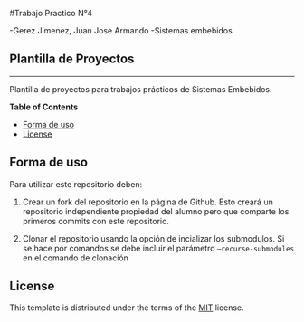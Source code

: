 #Trabajo Practico N°4

-Gerez Jimenez, Juan Jose Armando
-Sistemas embebidos


## Plantilla de Proyectos

-----

Plantilla de proyectos para trabajos prácticos de Sistemas Embebidos.

**Table of Contents**

- [Forma de uso](#forma-de-uso)
- [License](#license)

## Forma de uso

Para utilizar este repositorio deben:

1. Crear un fork del repositorio en la página de Github. Esto creará un repositorio independiente propiedad del alumno pero que comparte los primeros commits con este repositorio.

2. Clonar el repositorio usando la opción de incializar los submodulos. Si se hace por comandos se debe incluir el parámetro `–recurse-submodules` en el comando de clonación

## License

This template is distributed under the terms of the [MIT](https://spdx.org/licenses/MIT.html) license.
